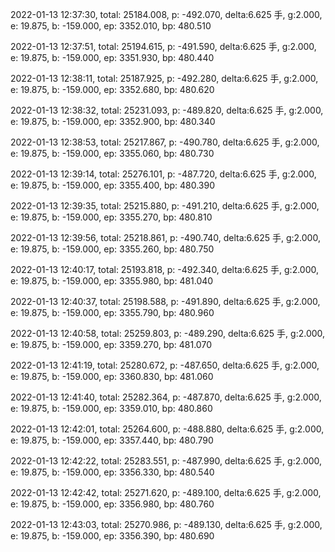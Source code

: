 2022-01-13 12:37:30, total: 25184.008, p: -492.070, delta:6.625 手, g:2.000, e: 19.875, b: -159.000, ep: 3352.010, bp: 480.510

2022-01-13 12:37:51, total: 25194.615, p: -491.590, delta:6.625 手, g:2.000, e: 19.875, b: -159.000, ep: 3351.930, bp: 480.440

2022-01-13 12:38:11, total: 25187.925, p: -492.280, delta:6.625 手, g:2.000, e: 19.875, b: -159.000, ep: 3352.680, bp: 480.620

2022-01-13 12:38:32, total: 25231.093, p: -489.820, delta:6.625 手, g:2.000, e: 19.875, b: -159.000, ep: 3352.900, bp: 480.340

2022-01-13 12:38:53, total: 25217.867, p: -490.780, delta:6.625 手, g:2.000, e: 19.875, b: -159.000, ep: 3355.060, bp: 480.730

2022-01-13 12:39:14, total: 25276.101, p: -487.720, delta:6.625 手, g:2.000, e: 19.875, b: -159.000, ep: 3355.400, bp: 480.390

2022-01-13 12:39:35, total: 25215.880, p: -491.210, delta:6.625 手, g:2.000, e: 19.875, b: -159.000, ep: 3355.270, bp: 480.810

2022-01-13 12:39:56, total: 25218.861, p: -490.740, delta:6.625 手, g:2.000, e: 19.875, b: -159.000, ep: 3355.260, bp: 480.750

2022-01-13 12:40:17, total: 25193.818, p: -492.340, delta:6.625 手, g:2.000, e: 19.875, b: -159.000, ep: 3355.980, bp: 481.040

2022-01-13 12:40:37, total: 25198.588, p: -491.890, delta:6.625 手, g:2.000, e: 19.875, b: -159.000, ep: 3355.790, bp: 480.960

2022-01-13 12:40:58, total: 25259.803, p: -489.290, delta:6.625 手, g:2.000, e: 19.875, b: -159.000, ep: 3359.270, bp: 481.070

2022-01-13 12:41:19, total: 25280.672, p: -487.650, delta:6.625 手, g:2.000, e: 19.875, b: -159.000, ep: 3360.830, bp: 481.060

2022-01-13 12:41:40, total: 25282.364, p: -487.870, delta:6.625 手, g:2.000, e: 19.875, b: -159.000, ep: 3359.010, bp: 480.860

2022-01-13 12:42:01, total: 25264.600, p: -488.880, delta:6.625 手, g:2.000, e: 19.875, b: -159.000, ep: 3357.440, bp: 480.790

2022-01-13 12:42:22, total: 25283.551, p: -487.990, delta:6.625 手, g:2.000, e: 19.875, b: -159.000, ep: 3356.330, bp: 480.540

2022-01-13 12:42:42, total: 25271.620, p: -489.100, delta:6.625 手, g:2.000, e: 19.875, b: -159.000, ep: 3356.980, bp: 480.760

2022-01-13 12:43:03, total: 25270.986, p: -489.130, delta:6.625 手, g:2.000, e: 19.875, b: -159.000, ep: 3356.390, bp: 480.690